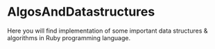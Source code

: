 # AlgosAndDatastructures

Here you will find implementation of some important data structures & algorithms in Ruby programming language.
